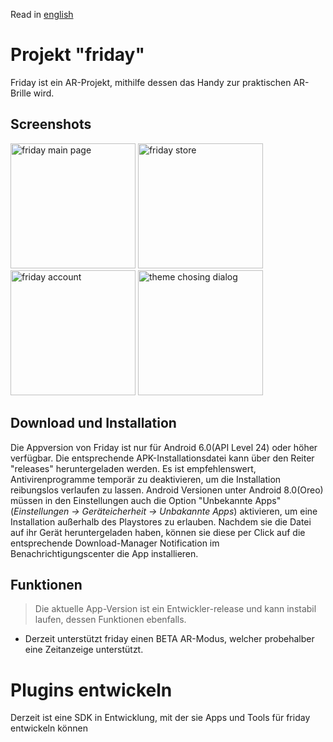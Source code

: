 Read in [english](README.en.md) 
# Projekt "friday"
Friday ist ein AR-Projekt, mithilfe dessen das Handy zur praktischen AR-Brille wird. 

## Screenshots
<img width="200" alt="friday main page" src="https://lh3.googleusercontent.com/cFuQXyakrKK7Um04agGrzoGtlTWEkjqMFaY4HBfUNw6sBgOg4wR7jU6aEM34d745oNZgvgFrWff8AwO36lEp8_g8fK725u_oWLRiKhd9XZYhohZeZbQHIBDvycLQMk1JpBXF76mve1I=w2400" ></img>
<img width="200" alt="friday store" src="https://lh3.googleusercontent.com/JdkDIUnyXJQ0LFBrbi_Gqdum9GNU0OCn4obCXJ-rnnJRnn-LvHWq3i1wIQycgBTE1DyhqHt9MjF5CrufOo4DTAd_W4q28YRWsyD67TCyh00Akx5g4oadhpyHqpG0Ai2MSaBQ3NTUhuE=w2400" ></img>
<img width="200" alt="friday account" src="https://lh3.googleusercontent.com/h9P7HwR0ggPHNevm9EnFCPVAIVh40_GW71dW4aG8kQ56aDnvW0_mz4pPMLCdO8gBpK92GzFO3XYV6Dsk37KPmSUTw1FlNiY9sVHtVw1rZGzFqir4Lj8qpyoaYIGGLKfX1VTEuBSwRno=w2400" ></img>
<img width="200" alt="theme chosing dialog" src="https://lh3.googleusercontent.com/JHEtGz6stl4OZ30MGXBs7tAjjycJTDD3BXxC2rE8xtd3b0IN_u3iPxIiIBBVJnJKNHWFyKb9DCQCsFc44bEp5KJDDdnkDNWAXKx0h5tUyvEh6TrVU0NpVrOt6_8rnN7gp5Uc9MYpZbc=w2400" ></img>
## Download und Installation
Die Appversion von Friday ist nur für Android 6.0(API Level 24) oder höher verfügbar. Die entsprechende APK-Installationsdatei kann über den Reiter "releases" heruntergeladen werden. Es ist empfehlenswert, Antivirenprogramme temporär zu deaktivieren, um die Installation reibungslos verlaufen zu lassen. Android Versionen unter Android 8.0(Oreo) müssen in den Einstellungen auch die Option "Unbekannte Apps" (_Einstellungen -> Geräteicherheit -> Unbakannte Apps_) aktivieren, um eine Installation außerhalb des Playstores zu erlauben. Nachdem sie die Datei auf ihr Gerät heruntergeladen haben, können sie diese per Click auf die entsprechende Download-Manager Notification im Benachrichtigungscenter die App installieren. 

## Funktionen
 > Die aktuelle App-Version ist ein Entwickler-release und kann instabil laufen, dessen Funktionen ebenfalls. 
- Derzeit unterstützt friday einen BETA AR-Modus, welcher probehalber eine Zeitanzeige unterstützt. 

# Plugins entwickeln
Derzeit ist eine SDK in Entwicklung, mit der sie Apps und Tools für friday entwickeln können
